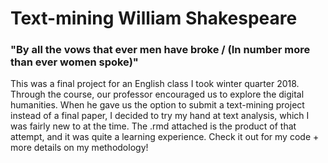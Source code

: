 # Text-mining William Shakespeare
### "By all the vows that ever men have broke / (In number more than ever women spoke)" 

This was a final project for an English class I took winter quarter 2018. Through the course, our professor encouraged us to explore the digital humanities. When he gave us the option to submit a text-mining project instead of a final paper, I decided to try my hand at text analysis, which I was fairly new to at the time. The .rmd attached is the product of that attempt, and it was quite a learning experience. Check it out for my code + more details on my methodology!
